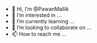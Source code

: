 - 👋 Hi, I’m @PawanMallik
- 👀 I’m interested in ...
- 🌱 I’m currently learning ...
- 💞️ I’m looking to collaborate on ...
- 📫 How to reach me ...

<!---
PawanMallik/PawanMallik is a ✨ special ✨ repository because its `README.md` (this file) appears on your GitHub profile.
You can click the Preview link to take a look at your changes.
--->
